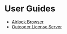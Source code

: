 ﻿---
---
# User Guides

* [Airlock Browser](/Products/AirlockBrowser/UserGuides/V1/AirlockBrowserUserGuide.html)
* [Outcoder License Server](/Products/LicenseServer/UserGuides/V1/LicenseServerUserGuide.html)